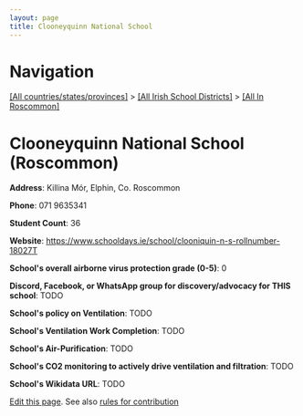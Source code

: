 ```yaml
---
layout: page
title: Clooneyquinn National School
---
```

# Navigation

[[All countries/states/provinces]](../../..) > [[All Irish School Districts]](../..) > [[All In Roscommon]](..)

# Clooneyquinn National School (Roscommon)

**Address**: Killina Mór, Elphin, Co. Roscommon

**Phone**: 071 9635341

**Student Count**: 36

**Website**: <https://www.schooldays.ie/school/clooniquin-n-s-rollnumber-18027T>

**School's overall airborne virus protection grade (0-5)**: 0

**Discord, Facebook, or WhatsApp group for discovery/advocacy for THIS school**: TODO

**School's policy on Ventilation**: TODO

**School's Ventilation Work Completion**: TODO

**School's Air-Purification**: TODO

**School's CO2 monitoring to actively drive ventilation and filtration**: TODO

**School's Wikidata URL**: TODO


[Edit this page](https://github.com/ventilate-schools/Ireland/edit/main/./Roscommon/Clooneyquinn_National_School.md). See also [rules for contribution](../../../contribution-rules/)